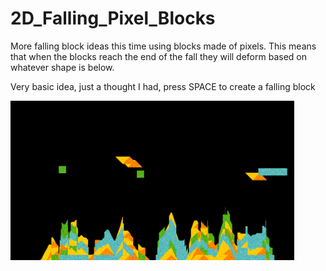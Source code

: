# 2D_Falling_Pixel_Blocks
More falling block ideas this time using blocks made of pixels. This means that when the blocks reach the end of the fall they will deform based on whatever shape is below.

Very basic idea, just a thought I had, press SPACE to create a falling block

<img src="blokz.png" border="0" width="90%" />
